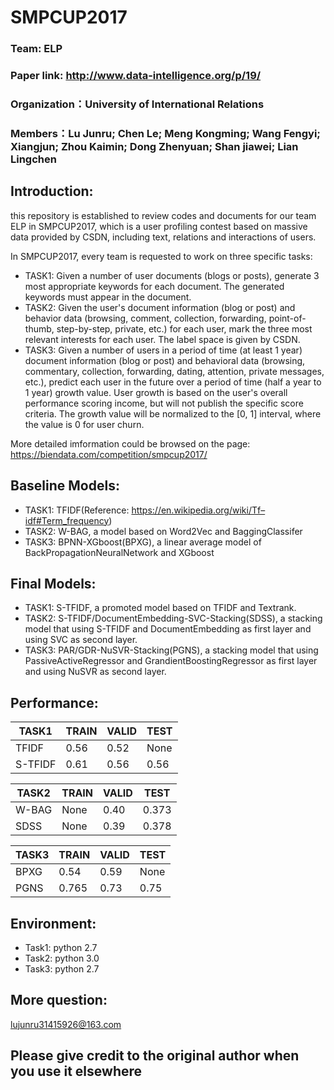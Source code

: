 # SMPCUP2017
### Team: ELP
### Paper link: http://www.data-intelligence.org/p/19/
### Organization：University of International Relations
### Members：Lu Junru; Chen Le; Meng Kongming; Wang Fengyi; Xiangjun; Zhou Kaimin; Dong Zhenyuan; Shan jiawei; Lian Lingchen

## Introduction:
this repository is established to review codes and documents for our team ELP in SMPCUP2017, which is a user profiling contest
based on massive data provided by CSDN, including text, relations and interactions of users.

In SMPCUP2017, every team is requested to work on three specific tasks:
- TASK1: Given a number of user documents (blogs or posts), generate 3 most appropriate keywords for each document. The generated keywords must appear in the document.
- TASK2: Given the user's document information (blog or post) and behavior data (browsing, comment, collection, forwarding, point-of-thumb, step-by-step, private, etc.) for each user, mark the three most relevant interests for each user. The label space is given by CSDN.
- TASK3: Given a number of users in a period of time (at least 1 year) document information (blog or post) and behavioral data (browsing, commentary, collection, forwarding, dating, attention, private messages, etc.), predict each user in the future over a period of time (half a year to 1 year) growth value. User growth is based on the user's overall performance scoring income, but will not publish the specific score criteria. The growth value will be normalized to the [0, 1] interval, where the value is 0 for user churn.

More detailed imformation could be browsed on the page: https://biendata.com/competition/smpcup2017/

## Baseline Models:
- TASK1: TFIDF(Reference: https://en.wikipedia.org/wiki/Tf–idf#Term_frequency)
- TASK2: W-BAG, a model based on Word2Vec and BaggingClassifer
- TASK3: BPNN-XGboost(BPXG), a linear average model of BackPropagationNeuralNetwork and XGboost

## Final Models:
- TASK1: S-TFIDF, a promoted model based on TFIDF and Textrank.
- TASK2: S-TFIDF/DocumentEmbedding-SVC-Stacking(SDSS), a stacking model that using S-TFIDF and DocumentEmbedding as first layer and using SVC as second layer.
- TASK3: PAR/GDR-NuSVR-Stacking(PGNS), a stacking model that using PassiveActiveRegressor and GrandientBoostingRegressor as first layer and using NuSVR as second layer.

## Performance:
| TASK1  | TRAIN | VALID | TEST |
| ------ | ------ | ------ | -- |
| TFIDF  | 0.56  | 0.52  | None |
| S-TFIDF| 0.61  | 0.56  | 0.56 |

| TASK2  | TRAIN | VALID | TEST |
| ------ | ------ | ------ | -- |
| W-BAG  | None  | 0.40  | 0.373|
| SDSS   | None  | 0.39  | 0.378|

| TASK3  | TRAIN | VALID | TEST |
| ------ | ------ | ------ | -- |
| BPXG   | 0.54  | 0.59  | None |
| PGNS   | 0.765 | 0.73  | 0.75 |

## Environment:
- Task1: python 2.7
- Task2: python 3.0
- Task3: python 2.7

## More question:
lujunru31415926@163.com

## Please give credit to the original author when you use it elsewhere
